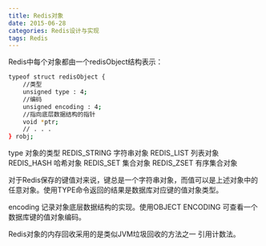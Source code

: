 ```yaml
---
title: Redis对象
date: 2015-06-28
categories: Redis设计与实现
tags: Redis
---
```


Redis中每个对象都由一个redisObject结构表示：

``` bash
typeof struct redisObject {
	//类型
	unsigned type : 4;
	//编码
	unsigned encoding : 4;
	//指向底层数据结构的指针
	void *ptr;
	// . . .
} robj;
```
type  对象的类型
REDIS_STRING 字符串对象
REDIS_LIST 列表对象
REDIS_HASH 哈希对象
REDIS_SET 集合对象
REDIS_ZSET 有序集合对象

对于Redis保存的键值对来说，键总是一个字符串对象，而值可以是上述对象中的任意对象。使用TYPE命令返回的结果是数据库对应键的值对象类型。

encoding 记录对象底层数据结构的实现。使用OBJECT ENCODING 可查看一个数据库键的值对象编码。

Redis对象的内存回收采用的是类似JVM垃圾回收的方法之一  引用计数法。
